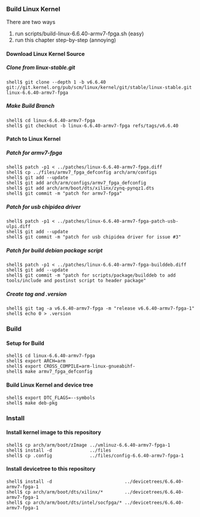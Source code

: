 ### Build Linux Kernel

There are two ways

1. run scripts/build-linux-6.6.40-armv7-fpga.sh (easy)
2. run this chapter step-by-step (annoying)

#### Download Linux Kernel Source

##### Clone from linux-stable.git

```console
shell$ git clone --depth 1 -b v6.6.40 git://git.kernel.org/pub/scm/linux/kernel/git/stable/linux-stable.git linux-6.6.40-armv7-fpga
```

##### Make Build Branch

```console
shell$ cd linux-6.6.40-armv7-fpga
shell$ git checkout -b linux-6.6.40-armv7-fpga refs/tags/v6.6.40
```

#### Patch to Linux Kernel

##### Patch for armv7-fpga

```console
shell$ patch -p1 < ../patches/linux-6.6.40-armv7-fpga.diff
shell$ cp ../files/armv7_fpga_defconfig arch/arm/configs
shell$ git add --update
shell$ git add arch/arm/configs/armv7_fpga_defconfig
shell$ git add arch/arm/boot/dts/xilinx/zynq-pynqz1.dts
shell$ git commit -m "patch for armv7-fpga"
```

##### Patch for usb chipidea driver

```console
shell$ patch -p1 < ../patches/linux-6.6.40-armv7-fpga-patch-usb-ulpi.diff
shell$ git add --update
shell$ git commit -m "patch for usb chipidea driver for issue #3"
```

##### Patch for build debian package script

```console
shell$ patch -p1 < ../patches/linux-6.6.40-armv7-fpga-builddeb.diff
shell$ git add --update
shell$ git commit -m "patch for scripts/package/builddeb to add tools/include and postinst script to header package"
```

##### Create tag and .version

```console
shell$ git tag -a v6.6.40-armv7-fpga -m "release v6.6.40-armv7-fpga-1"
shell$ echo 0 > .version
```

### Build

#### Setup for Build 

````console
shell$ cd linux-6.6.40-armv7-fpga
shell$ export ARCH=arm
shell$ export CROSS_COMPILE=arm-linux-gnueabihf-
shell$ make armv7_fpga_defconfig
````

#### Build Linux Kernel and device tree

````console
shell$ export DTC_FLAGS=--symbols
shell$ make deb-pkg
````

### Install

#### Install kernel image to this repository

```console
shell$ cp arch/arm/boot/zImage ../vmlinuz-6.6.40-armv7-fpga-1
shell$ install -d              ../files
shell$ cp .config              ../files/config-6.6.40-armv7-fpga-1
```

#### Install devicetree to this repository

```console
shell$ install -d                           ../devicetrees/6.6.40-armv7-fpga-1
shell$ cp arch/arm/boot/dts/xilinx/*        ../devicetrees/6.6.40-armv7-fpga-1
shell$ cp arch/arm/boot/dts/intel/socfpga/* ../devicetrees/6.6.40-armv7-fpga-1
```

